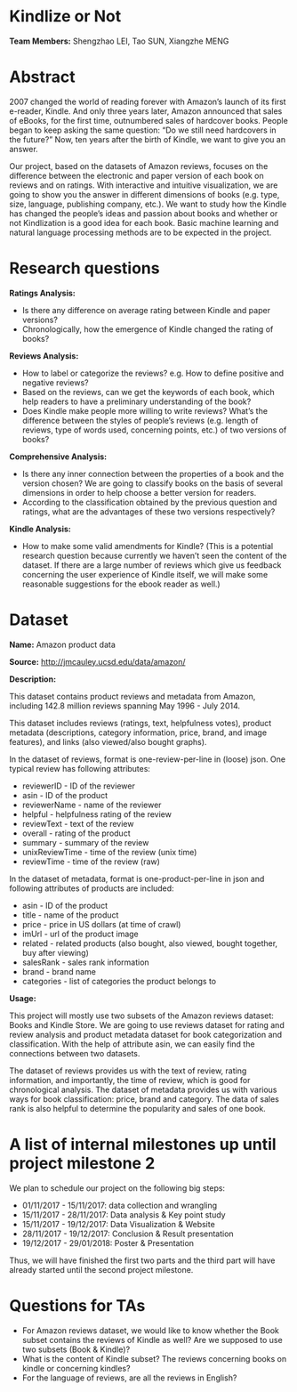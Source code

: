 # Kindlize or Not
**Team Members:** Shengzhao LEI, Tao SUN, Xiangzhe MENG

# Abstract
2007 changed the world of reading forever with Amazon’s launch of its first e-reader, Kindle. And only three years later, Amazon announced that sales of eBooks, for the first time, outnumbered sales of hardcover books. People began to keep asking the same question: “Do we still need hardcovers in the future?” Now, ten years after the birth of Kindle, we want to give you an answer. 

Our project, based on the datasets of Amazon reviews, focuses on the difference between the electronic and paper version of each book on reviews and on ratings. With interactive and intuitive visualization, we are going to show you the answer in different dimensions of books (e.g. type, size, language, publishing company, etc.). We want to study how the Kindle has changed the people’s ideas and passion about books and whether or not Kindlization is a good idea for each book. Basic machine learning and natural language processing methods are to be expected in the project.

# Research questions
**Ratings Analysis:**
* Is there any difference on average rating between Kindle and paper versions?
* Chronologically, how the emergence of Kindle changed the rating of books?

**Reviews Analysis:**
* How to label or categorize the reviews? e.g. How to define positive and negative reviews?
* Based on the reviews, can we get the keywords of each book, which help readers to have a preliminary understanding of the book?
* Does Kindle make people more willing to write reviews? What’s the difference between the styles of people’s reviews (e.g. length of reviews, type of words used, concerning points, etc.) of two versions of books?

**Comprehensive Analysis:**
* Is there any inner connection between the properties of a book and the version chosen? We are going to classify books on the basis of several dimensions in order to help choose a better version for readers.
* According to the classification obtained by the previous question and ratings, what are the advantages of these two versions respectively?

**Kindle Analysis:**
* How to make some valid amendments for Kindle? (This is a potential research question because currently we haven’t seen the content of the dataset. If there are a large number of reviews which give us feedback concerning the user experience of Kindle itself, we will make some reasonable suggestions for the ebook reader as well.)

# Dataset
**Name:** Amazon product data

**Source:** http://jmcauley.ucsd.edu/data/amazon/

**Description:**

This dataset contains product reviews and metadata from Amazon, including 142.8 million reviews spanning May 1996 - July 2014.

This dataset includes reviews (ratings, text, helpfulness votes), product metadata (descriptions, category information, price, brand, and image features), and links (also viewed/also bought graphs).

In the dataset of reviews, format is one-review-per-line in (loose) json. One typical review has following attributes:
* reviewerID - ID of the reviewer
* asin - ID of the product
* reviewerName - name of the reviewer
* helpful - helpfulness rating of the review
* reviewText - text of the review
* overall - rating of the product
* summary - summary of the review
* unixReviewTime - time of the review (unix time)
* reviewTime - time of the review (raw)

In the dataset of metadata, format is one-product-per-line in json and following attributes of products are included:
* asin - ID of the product
* title - name of the product
* price - price in US dollars (at time of crawl)
* imUrl - url of the product image
* related - related products (also bought, also viewed, bought together, buy after viewing)
* salesRank - sales rank information
* brand - brand name
* categories - list of categories the product belongs to

**Usage:**

This project will mostly use two subsets of the Amazon reviews dataset: Books and Kindle Store. We are going to use reviews dataset for rating and review analysis and product metadata dataset for book categorization and classification. With the help of attribute asin, we can easily find the connections between two datasets.

The dataset of reviews provides us with the text of review, rating information, and importantly, the time of review, which is good for chronological analysis. The dataset of metadata provides us with various ways for book classification: price, brand and category. The data of sales rank is also helpful to determine the popularity and sales of one book.

# A list of internal milestones up until project milestone 2
We plan to schedule our project on the following big steps:
* 01/11/2017 - 15/11/2017: data collection and wrangling
* 15/11/2017 - 28/11/2017: Data analysis & Key point study
* 15/11/2017 - 19/12/2017: Data Visualization & Website
* 28/11/2017 - 19/12/2017: Conclusion & Result presentation
* 19/12/2017 - 29/01/2018: Poster & Presentation

Thus, we will have finished the first two parts and the third part will have already started until the second project milestone.

# Questions for TAs
* For Amazon reviews dataset, we would like to know whether the Book subset contains the reviews of Kindle as well? Are we supposed to use two subsets (Book & Kindle)?
* What is the content of Kindle subset? The reviews concerning books on kindle or concerning kindles? 
* For the language of reviews, are all the reviews in English?
